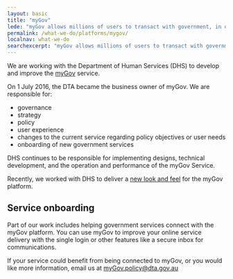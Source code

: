 ```yaml
---
layout: basic
title: "myGov"
lede: "myGov allows millions of users to transact with government, in one place, with a single login."
permalink: /what-we-do/platforms/mygov/
localnav: what-we-do
searchexcerpt: "myGov allows millions of users to transact with government, in one place, with a single login."
---
```


We are working with the Department of Human Services (DHS) to develop and improve the [myGov](https://my.gov.au/LoginServices/main/login?execution=e2s1) service.

On 1 July 2016, the DTA became the business owner of myGov. We are responsible for:
- governance
- strategy
- policy
- user experience
- changes to the current service regarding policy objectives or user needs
- onboarding of new government services

DHS continues to be responsible for implementing designs, technical development, and the operation and performance of the myGov Service.

Recently, we worked with DHS to deliver a [new look and feel](https://www.youtube.com/watch?v=FV6hPRrHnOA) for the myGov platform.

## Service onboarding

Part of our work includes helping government services connect with the myGov platform. You can use myGov to improve your online service delivery with the single login or other features like a secure inbox for communications. 

If your service could benefit from being connected to myGov, or you would like more information, email us at [myGov.policy@dta.gov.au](mailto:myGov.policy@dta.gov.au)
